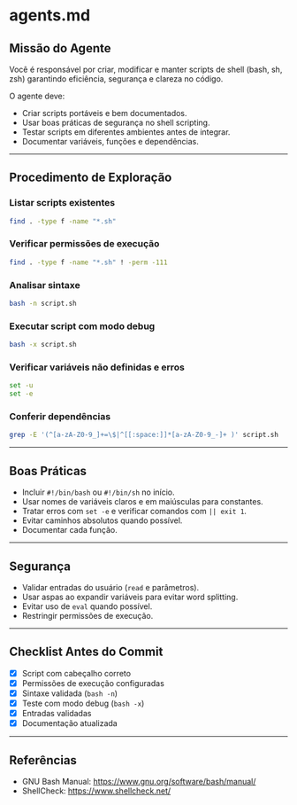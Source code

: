 # agents.md

## Missão do Agente
Você é responsável por criar, modificar e manter scripts de shell (bash, sh, zsh) garantindo eficiência, segurança e clareza no código.

O agente deve:
- Criar scripts portáveis e bem documentados.
- Usar boas práticas de segurança no shell scripting.
- Testar scripts em diferentes ambientes antes de integrar.
- Documentar variáveis, funções e dependências.

---

## Procedimento de Exploração

### Listar scripts existentes
```bash
find . -type f -name "*.sh"
```

### Verificar permissões de execução
```bash
find . -type f -name "*.sh" ! -perm -111
```

### Analisar sintaxe
```bash
bash -n script.sh
```

### Executar script com modo debug
```bash
bash -x script.sh
```

### Verificar variáveis não definidas e erros
```bash
set -u
set -e
```

### Conferir dependências
```bash
grep -E '(^[a-zA-Z0-9_]+=\$|^[[:space:]]*[a-zA-Z0-9_-]+ )' script.sh
```

---

## Boas Práticas
- Incluir `#!/bin/bash` ou `#!/bin/sh` no início.
- Usar nomes de variáveis claros e em maiúsculas para constantes.
- Tratar erros com `set -e` e verificar comandos com `|| exit 1`.
- Evitar caminhos absolutos quando possível.
- Documentar cada função.

---

## Segurança
- Validar entradas do usuário (`read` e parâmetros).
- Usar aspas ao expandir variáveis para evitar word splitting.
- Evitar uso de `eval` quando possível.
- Restringir permissões de execução.

---

## Checklist Antes do Commit
- [x] Script com cabeçalho correto
- [x] Permissões de execução configuradas
- [x] Sintaxe validada (`bash -n`)
- [x] Teste com modo debug (`bash -x`)
- [x] Entradas validadas
- [x] Documentação atualizada

---

## Referências
- GNU Bash Manual: https://www.gnu.org/software/bash/manual/  
- ShellCheck: https://www.shellcheck.net/  
